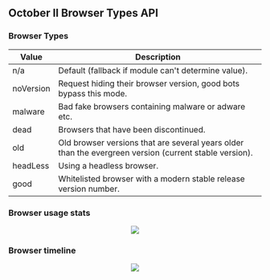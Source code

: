 ## October II Browser Types API

### Browser Types

Value | Description
---|---
n/a | Default (fallback if module can't determine value).
noVersion | Request hiding their browser version, good bots bypass this mode.
malware | Bad fake browsers containing malware or adware etc.
dead | Browsers that have been discontinued.
old | Old browser versions that are several years older than the evergreen version (current stable version).
headLess | Using a headless browser.
good | Whitelisted browser with a modern stable release version number.

### Browser usage stats

<p align="center"><img src="https://github.com/ayumi-cloud/oc-security-module/blob/master/src/assets/images/browser-stats-2019.jpg"></p>

### Browser timeline

<p align="center"><img src="https://github.com/ayumi-cloud/oc-security-module/blob/master/src/assets/images/Timeline_of_web_browsers.svg"></p>

